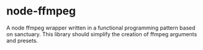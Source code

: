 # node-ffmpeg

A node ffmpeg wrapper written in a functional programming pattern based on sanctuary. This library should simplify the creation of ffmpeg arguments and presets.
